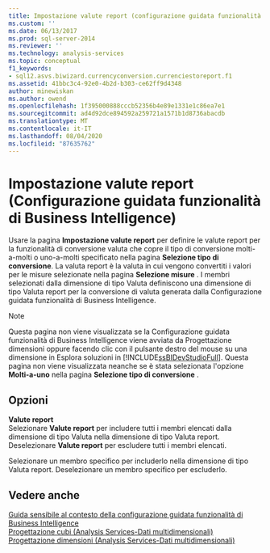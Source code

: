 ```yaml
---
title: Impostazione valute report (configurazione guidata funzionalità di Business Intelligence) | Microsoft Docs
ms.custom: ''
ms.date: 06/13/2017
ms.prod: sql-server-2014
ms.reviewer: ''
ms.technology: analysis-services
ms.topic: conceptual
f1_keywords:
- sql12.asvs.biwizard.currencyconversion.currenciestoreport.f1
ms.assetid: 41bbc3c4-92e0-4b2d-b303-ce62ff9d4348
author: minewiskan
ms.author: owend
ms.openlocfilehash: 1f395000888cccb52356b4e89e1331e1c86ea7e1
ms.sourcegitcommit: ad4d92dce894592a259721a1571b1d8736abacdb
ms.translationtype: MT
ms.contentlocale: it-IT
ms.lasthandoff: 08/04/2020
ms.locfileid: "87635762"
---
```

# <a name="specify-reporting-currencies-business-intelligence-wizard"></a>Impostazione valute report (Configurazione guidata funzionalità di Business Intelligence)
  Usare la pagina **Impostazione valute report** per definire le valute report per la funzionalità di conversione valuta che copre il tipo di conversione molti-a-molti o uno-a-molti specificato nella pagina **Selezione tipo di conversione**. La valuta report è la valuta in cui vengono convertiti i valori per le misure selezionate nella pagina **Selezione misure** . I membri selezionati dalla dimensione di tipo Valuta definiscono una dimensione di tipo Valuta report per la conversione di valuta generata dalla Configurazione guidata funzionalità di Business Intelligence.  
  
> [!NOTE]  
>  Questa pagina non viene visualizzata se la Configurazione guidata funzionalità di Business Intelligence viene avviata da Progettazione dimensioni oppure facendo clic con il pulsante destro del mouse su una dimensione in Esplora soluzioni in [!INCLUDE[ssBIDevStudioFull](../includes/ssbidevstudiofull-md.md)]. Questa pagina non viene visualizzata neanche se è stata selezionata l'opzione **Molti-a-uno** nella pagina **Selezione tipo di conversione** .  
  
## <a name="options"></a>Opzioni  
 **Valute report**  
 Selezionare **Valute report** per includere tutti i membri elencati dalla dimensione di tipo Valuta nella dimensione di tipo Valuta report. Deselezionare **Valute report** per escludere tutti i membri elencati.  
  
 Selezionare un membro specifico per includerlo nella dimensione di tipo Valuta report. Deselezionare un membro specifico per escluderlo.  
  
## <a name="see-also"></a>Vedere anche  
 [Guida sensibile al contesto della configurazione guidata funzionalità di Business Intelligence](business-intelligence-wizard-f1-help.md)   
 [Progettazione cubi &#40;Analysis Services-Dati multidimensionali&#41;](cube-designer-analysis-services-multidimensional-data.md)   
 [Progettazione dimensioni &#40;Analysis Services-Dati multidimensionali&#41;](dimension-designer-analysis-services-multidimensional-data.md)  
  
  

